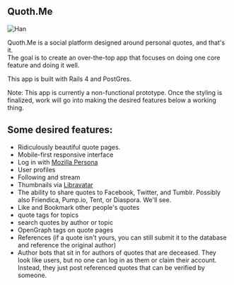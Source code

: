 ## Quoth.Me

![Han](https://joindiaspora.s3.amazonaws.com/uploads/images/scaled_full_c2660a327ee22403e7c3.png)

Quoth.Me is a social platform designed around personal quotes, and that's it.  
The goal is to create an over-the-top app that focuses on doing one core feature and doing it well.

This app is built with Rails 4 and PostGres.

Note: This app is currently a non-functional prototype. Once the styling is finalized, work will go into making the desired features below a working thing.

## Some desired features:

* Ridiculously beautiful quote pages.
* Mobile-first responsive interface
* Log in with [Mozilla Persona](http://www.mozilla.org/en-US/persona/)
* User profiles
* Following and stream
* Thumbnails via [Libravatar](https://www.libravatar.org/)
* The ability to share quotes to Facebook, Twitter, and Tumblr. Possibly also Friendica, Pump.io, Tent, or Diaspora. We'll see.
* Like and Bookmark other people's quotes
* quote tags for topics
* search quotes by author or topic
* OpenGraph tags on quote pages
* References (if a quote isn't yours, you can still submit it to the database and reference the original author)
* Author bots that sit in for authors of quotes that are deceased. They look like users, but no one can log in as them or claim their account. Instead, they just post referenced quotes that can be verified by someone.
